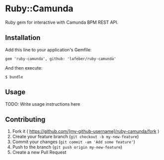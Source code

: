 # Ruby::Camunda

Ruby gem for interactive with Camunda BPM REST API.

## Installation

Add this line to your application's Gemfile:

    gem 'ruby-camunda', github: 'lafeber/ruby-camunda'

And then execute:

    $ bundle

## Usage

TODO: Write usage instructions here

## Contributing

1. Fork it ( https://github.com/[my-github-username]/ruby-camunda/fork )
2. Create your feature branch (`git checkout -b my-new-feature`)
3. Commit your changes (`git commit -am 'Add some feature'`)
4. Push to the branch (`git push origin my-new-feature`)
5. Create a new Pull Request

